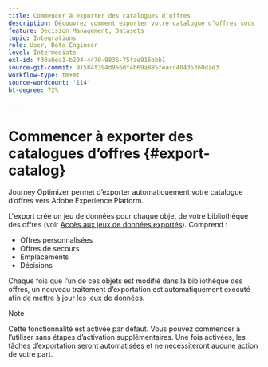 ```yaml
---
title: Commencer à exporter des catalogues d’offres
description: Découvrez comment exporter votre catalogue dʼoffres sous forme de jeu de données
feature: Decision Management, Datasets
topic: Integrations
role: User, Data Engineer
level: Intermediate
exl-id: f30abea1-b204-4470-9836-75fae916bbb1
source-git-commit: 91584f394d956df4b69a885feacc40435360dae3
workflow-type: tm+mt
source-wordcount: '114'
ht-degree: 72%

---
```


# Commencer à exporter des catalogues d’offres {#export-catalog}

Journey Optimizer permet d’exporter automatiquement votre catalogue d’offres vers Adobe Experience Platform.

L&#39;export crée un jeu de données pour chaque objet de votre bibliothèque des offres (voir [Accès aux jeux de données exportés](../export-catalog/access-dataset.md)). Comprend :

* Offres personnalisées
* Offres de secours
* Emplacements
* Décisions

Chaque fois que l’un de ces objets est modifié dans la bibliothèque des offres, un nouveau traitement d’exportation est automatiquement exécuté afin de mettre à jour les jeux de données.

>[!NOTE]
>
>Cette fonctionnalité est activée par défaut. Vous pouvez commencer à l’utiliser sans étapes d’activation supplémentaires. Une fois activées, les tâches d’exportation seront automatisées et ne nécessiteront aucune action de votre part.

<!--
>[!NOTE]
>
>This feature is not enabled by default. If you want to use it, reach out to your Adobe contact to have it activated for your catalog. Once it is enabled, export jobs will be automated and will require no action from your side.
-->
